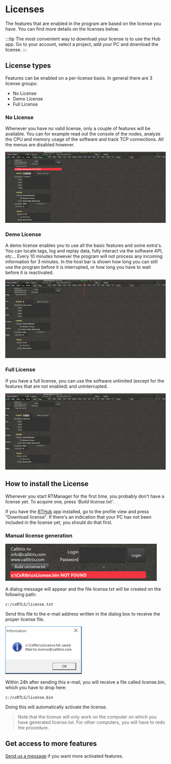 # Licenses
The features that are enabled in the program are based on the license you have. You can find more details on the licenses below.

:::tip 
  The most convenient way to download your license is to use the Hub app. Go to your account, select a project, add your PC and download the license.
:::

## License types
Features can be enabled on a per-license basis. In general there are 3 license groups:
- No License
- Demo License
- Full License

### No License
Whenever you have no valid license, only a couple of features will be available. You can for example read out the console of the nodes, analyze the CPU and memory usage of the software and track TCP connections. All the menus are disabled however.

![license_none](./img/cxRTLS/license_none.png)

### Demo License
A demo license enables you to use all the basic  features and some extra's. You can locate tags, log and replay data, fully interact via the software API, etc...
Every 10 minutes however the program will not process any incoming information for 3 minutes. In the host bar is shown how long you can still use the program before it is interrupted, or how long you have to wait before it is reactivated.

![license_demo](./img/cxRTLS/license_demo.png)

### Full License
If you have a full license, you can use the software unlimited (except for the features that are not enabled) and uninterrupted.

![license_full](./img/cxRTLS/license_full.png)


## How to install the License
Whenever you start RTManager for the first time, you probably don't have a license yet. To acquire one, press _'Build license.txt'_.

If you have the [RTHub](/hub/) app installed, go to the profile view and press "Download license". If there's an indication that your PC has not been included in the license yet, you should do that first.

### Manual license generation
![license_build](./img/cxRTLS/license_build.png)

A dialog message will appear and the file license.txt will be created on the following path:
```
c:/cxRTLS/license.txt
```
Send this file to the e-mail address written in the dialog box to receive the proper license file.

![license_build](./img/cxRTLS/license_dialog.png)

Within 24h after sending this e-mail, you will receive a file called license.bin, which you have to drop here:
```
c:/cxRTLS/license.bin
```
Doing this will automatically activate the license.

> Note that the license will only work on the computer on which you have generated license.txt. For other computers, you will have to redo the procedure.

## Get access to more features
[Send us a message](https://www.rtloc.com/#contact) if you want more activated features.
